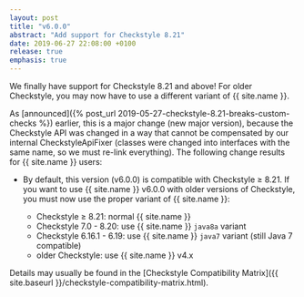 ```yaml
---
layout: post
title: "v6.0.0"
abstract: "Add support for Checkstyle 8.21"
date: 2019-06-27 22:08:00 +0100
release: true
emphasis: true
---
```


We finally have support for Checkstyle 8.21 and above! For older Checkstyle, you may now have to use a different
variant of {{ site.name }}.<!--break-->

As [announced]({% post_url 2019-05-27-checkstyle-8.21-breaks-custom-checks %}) earlier, this is a major change (new
major version), because the Checkstyle API was changed in a way that cannot be compensated by our internal
CheckstyleApiFixer (classes were changed into interfaces with the same name, so we must re-link everything). The
following change results for {{ site.name }} users:

- By default, this version (v6.0.0) is compatible with Checkstyle ≥&nbsp;8.21. If you want to use
  {{ site.name }}&nbsp;v6.0.0 with older versions of Checkstyle, you must now use the proper variant of {{ site.name }}:

  - Checkstyle ≥&nbsp;8.21: normal {{ site.name }}
  - Checkstyle 7.0 -&nbsp;8.20: use {{ site.name }} `java8a` variant
  - Checkstyle 6.16.1 -&nbsp;6.19: use {{ site.name }} `java7` variant (still Java&nbsp;7 compatible)
  - older Checkstyle: use {{ site.name }}&nbsp;v4.x
  
Details may usually be found in the [Checkstyle Compatibility Matrix]({{ site.baseurl }}/checkstyle-compatibility-matrix.html).
